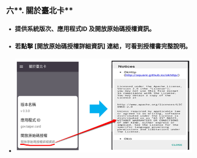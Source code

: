 ## 六**. 關於臺北卡**

* ### 提供系統版次、應用程式ID 及開放原始碼授權資訊。

* ### 若點擊 \[開放原始碼授權詳細資訊\] 連結，可看到授權書完整說明。

* ### ![](/assets/taipeicard_note3.png)

### 

### 



